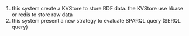 1.  this system create a KVStore to store RDF data. the KVStore use hbase or redis to store raw data
2.  this system present a new strategy to evaluate SPARQL query (SERQL query)
